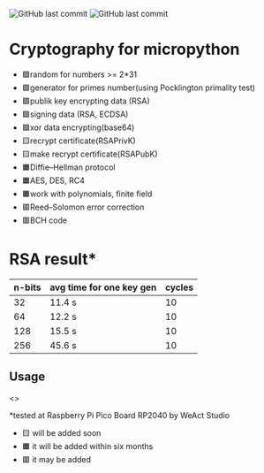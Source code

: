 ![GitHub last commit](https://img.shields.io/github/last-commit/pyfuhr/crypto_for_micropython)
![GitHub last commit](https://img.shields.io/badge/MicroPython-1.18/rp2040-yellow)
# Cryptography for micropython
+ 🟩random for numbers >= 2*31
+ 🟩generator for primes number(using Pocklington primality test)
+ 🟩publik key encrypting data (RSA)
+ 🟩signing data (RSA, ECDSA)
+ 🟩xor data encrypting(base64)
+ 🟨recrypt certificate(RSAPrivK)
+ 🟨make recrypt certificate(RSAPubK)
+ 🟧Diffie–Hellman protocol
+ 🟧AES, DES, RC4
+ 🟧work with polynomials, finite field
+ 🟥Reed–Solomon error correction
+ 🟥BCH code

# RSA result*
| n-bits | avg time for one key gen | cycles |
| --- | --- | --- |
| 32 | 11.4 s | 10 |
| 64 | 12.2 s | 10 |
| 128 | 15.5 s | 10 |
| 256 | 45.6 s | 10 |

## Usage
<>

*tested at Raspberry Pi Pico Board RP2040 by WeAct Studio
+ 🟨 will be added soon
+ 🟧 it will be added within six months
+ 🟥 it may be added
